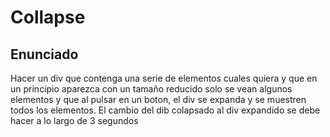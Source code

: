 # Collapse

## Enunciado

Hacer un div que contenga una serie de elementos cuales quiera y que en un principio aparezca con un tamaño reducido  solo se vean algunos elementos y que al pulsar en un boton, el div se expanda y se muestren todos los elementos. El cambio del dib colapsado al div expandido se debe hacer a lo largo de 3 segundos